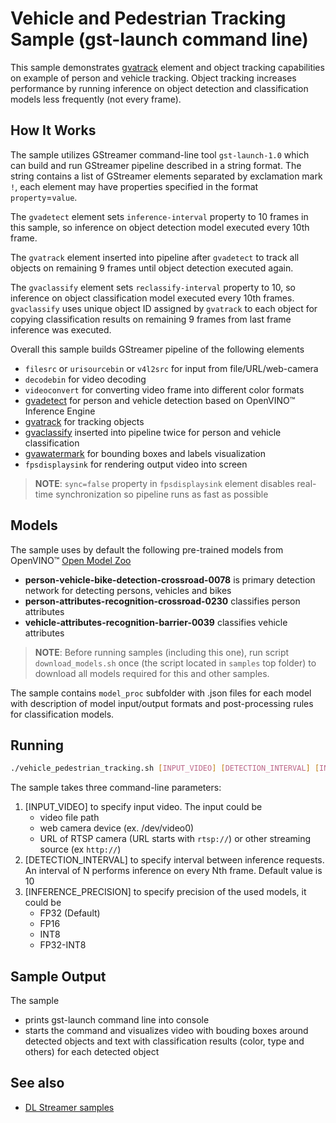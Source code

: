 # Vehicle and Pedestrian Tracking Sample (gst-launch command line)

This sample demonstrates [gvatrack](https://github.com/openvinotoolkit/dlstreamer_gst/wiki/gvatrack) element and object tracking capabilities on example of person and vehicle tracking. Object tracking increases performance by running inference on object detection and classification models less frequently (not every frame).

## How It Works
The sample utilizes GStreamer command-line tool `gst-launch-1.0` which can build and run GStreamer pipeline described in a string format.
The string contains a list of GStreamer elements separated by exclamation mark `!`, each element may have properties specified in the format `property`=`value`.

The `gvadetect` element sets `inference-interval` property to 10 frames in this sample, so inference on object detection model executed every 10th frame.

The `gvatrack` element inserted into pipeline after `gvadetect` to track all objects on remaining 9 frames until object detection executed again.

The `gvaclassify` element sets `reclassify-interval` property to 10, so inference on object classification model executed every 10th frames. `gvaclassify` uses unique object ID assigned by `gvatrack` to each object for copying classification results on remaining 9 frames from last frame inference was executed.

Overall this sample builds GStreamer pipeline of the following elements
* `filesrc` or `urisourcebin` or `v4l2src` for input from file/URL/web-camera
* `decodebin` for video decoding
* `videoconvert` for converting video frame into different color formats
* [gvadetect](https://github.com/openvinotoolkit/dlstreamer_gst/wiki/gvadetect) for person and vehicle detection based on OpenVINO™ Inference Engine
* [gvatrack](https://github.com/openvinotoolkit/dlstreamer_gst/wiki/gvatrack) for tracking objects
* [gvaclassify](https://github.com/openvinotoolkit/dlstreamer_gst/wiki/gvaclassify) inserted into pipeline twice for person and vehicle classification
* [gvawatermark](https://github.com/openvinotoolkit/dlstreamer_gst/wiki/gvawatermark) for bounding boxes and labels visualization
* `fpsdisplaysink` for rendering output video into screen
> **NOTE**: `sync=false` property in `fpsdisplaysink` element disables real-time synchronization so pipeline runs as fast as possible

## Models

The sample uses by default the following pre-trained models from OpenVINO™ [Open Model Zoo](https://github.com/openvinotoolkit/open_model_zoo)
*   __person-vehicle-bike-detection-crossroad-0078__ is primary detection network for detecting persons, vehicles and bikes
*   __person-attributes-recognition-crossroad-0230__ classifies person attributes
*   __vehicle-attributes-recognition-barrier-0039__ classifies vehicle attributes

> **NOTE**: Before running samples (including this one), run script `download_models.sh` once (the script located in `samples` top folder) to download all models required for this and other samples.

The sample contains `model_proc` subfolder with .json files for each model with description of model input/output formats and post-processing rules for classification models.

## Running

```sh
./vehicle_pedestrian_tracking.sh [INPUT_VIDEO] [DETECTION_INTERVAL] [INFERENCE_PRECISION]
```

The sample takes three command-line parameters:
1. [INPUT_VIDEO] to specify input video.
The input could be
    * video file path
    * web camera device (ex. /dev/video0)
    * URL of RTSP camera (URL starts with `rtsp://`) or other streaming source (ex `http://`)
2. [DETECTION_INTERVAL] to specify interval between inference requests. An interval of N performs inference on every Nth frame. Default value is 10
3. [INFERENCE_PRECISION] to specify precision of the used models, it could be
    * FP32 (Default)
    * FP16
    * INT8
    * FP32-INT8

## Sample Output

The sample
* prints gst-launch command line into console
* starts the command and visualizes video with bouding boxes around detected objects and text with classification results (color, type and others) for each detected object

## See also
* [DL Streamer samples](../../README.md)
